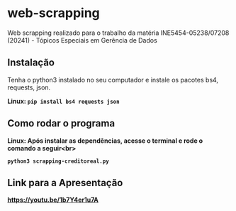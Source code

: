 # web-scrapping
Web scrapping realizado para o trabalho da matéria INE5454-05238/07208 (20241) - Tópicos Especiais em Gerência de Dados

## Instalação
Tenha o python3 instalado no seu computador e instale os pacotes bs4, requests, json.

<b>Linux<b>:
```pip install bs4 requests json``` 

## Como rodar o programa
<b>Linux<b>:
Após instalar as dependências, acesse o terminal e rode o comando a seguir<br\>

```python3 scrapping-creditoreal.py``` 
## Link para a Apresentação
https://youtu.be/1b7Y4er1u7A
